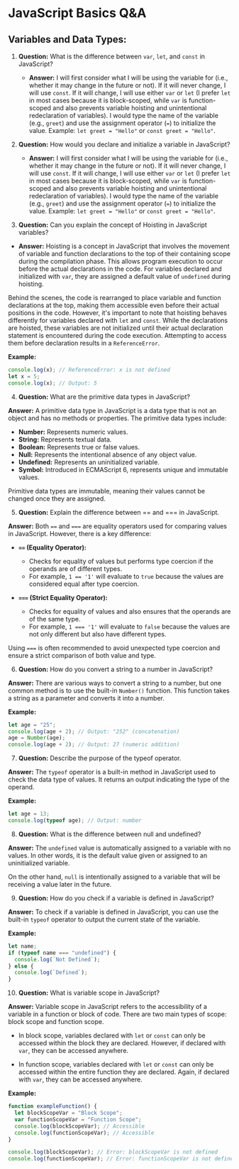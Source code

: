 # JavaScript Basics Q&A

## Variables and Data Types:

1. **Question:** What is the difference between `var`, `let`, and `const` in JavaScript?

   - **Answer:** I will first consider what I will be using the variable for (i.e., whether it may change in the future or not). If it will never change, I will use `const`. If it will change, I will use either `var` or `let` (I prefer `let` in most cases because it is block-scoped, while `var` is function-scoped and also prevents variable hoisting and unintentional redeclaration of variables). I would type the name of the variable (e.g., `greet`) and use the assignment operator (`=`) to initialize the value. Example: `let greet = "Hello"` or `const greet = "Hello"`.

2. **Question:** How would you declare and initialize a variable in JavaScript?

   - **Answer:** I will first consider what I will be using the variable for (i.e., whether it may change in the future or not). If it will never change, I will use `const`. If it will change, I will use either `var` or `let` (I prefer `let` in most cases because it is block-scoped, while `var` is function-scoped and also prevents variable hoisting and unintentional redeclaration of variables). I would type the name of the variable (e.g., `greet`) and use the assignment operator (`=`) to initialize the value. Example: `let greet = "Hello"` or `const greet = "Hello"`.

3. **Question:** Can you explain the concept of Hoisting in JavaScript variables?

- **Answer:** Hoisting is a concept in JavaScript that involves the movement of variable and function declarations to the top of their containing scope during the compilation phase. This allows program execution to occur before the actual declarations in the code. For variables declared and initialized with `var`, they are assigned a default value of `undefined` during hoisting.

Behind the scenes, the code is rearranged to place variable and function declarations at the top, making them accessible even before their actual positions in the code. However, it's important to note that hoisting behaves differently for variables declared with `let` and `const`. While the declarations are hoisted, these variables are not initialized until their actual declaration statement is encountered during the code execution. Attempting to access them before declaration results in a `ReferenceError`.

**Example:**

```javascript
console.log(x); // ReferenceError: x is not defined
let x = 5;
console.log(x); // Output: 5
```

4. **Question:** What are the primitive data types in JavaScript?

**Answer:**
A primitive data type in JavaScript is a data type that is not an object and has no methods or properties. The primitive data types include:

- **Number:** Represents numeric values.
- **String:** Represents textual data.
- **Boolean:** Represents true or false values.
- **Null:** Represents the intentional absence of any object value.
- **Undefined:** Represents an uninitialized variable.
- **Symbol:** Introduced in ECMAScript 6, represents unique and immutable values.

Primitive data types are immutable, meaning their values cannot be changed once they are assigned.

5. **Question:** Explain the difference between == and === in JavaScript.

**Answer:**
Both `==` and `===` are equality operators used for comparing values in JavaScript. However, there is a key difference:

- **`==` (Equality Operator):**

  - Checks for equality of values but performs type coercion if the operands are of different types.
  - For example, `1 == '1'` will evaluate to `true` because the values are considered equal after type coercion.

- **`===` (Strict Equality Operator):**
  - Checks for equality of values and also ensures that the operands are of the same type.
  - For example, `1 === '1'` will evaluate to `false` because the values are not only different but also have different types.

Using `===` is often recommended to avoid unexpected type coercion and ensure a strict comparison of both value and type.

6. **Question:** How do you convert a string to a number in JavaScript?

**Answer:**
There are various ways to convert a string to a number, but one common method is to use the built-in `Number()` function. This function takes a string as a parameter and converts it into a number.

**Example:**

```javascript
let age = "25";
console.log(age + 2); // Output: "252" (concatenation)
age = Number(age);
console.log(age + 2); // Output: 27 (numeric addition)
```

7. **Question:** Describe the purpose of the typeof operator.

**Answer:**
The `typeof` operator is a built-in method in JavaScript used to check the data type of values. It returns an output indicating the type of the operand.

**Example:**

```javascript
let age = 13;
console.log(typeof age); // Output: number
```

8. **Question:** What is the difference between null and undefined?

**Answer:**
The `undefined` value is automatically assigned to a variable with no values. In other words, it is the default value given or assigned to an uninitialized variable.

On the other hand, `null` is intentionally assigned to a variable that will be receiving a value later in the future.

9. **Question:** How do you check if a variable is defined in JavaScript?

**Answer:**
To check if a variable is defined in JavaScript, you can use the built-in `typeof` operator to output the current state of the variable.

**Example:**

```javascript
let name;
if (typeof name === "undefined") {
  console.log(`Not Defined`);
} else {
  console.log(`Defined`);
}
```

10. **Question:** What is variable scope in JavaScript?

**Answer:**
Variable scope in JavaScript refers to the accessibility of a variable in a function or block of code. There are two main types of scope: block scope and function scope.

- In block scope, variables declared with `let` or `const` can only be accessed within the block they are declared. However, if declared with `var`, they can be accessed anywhere.

- In function scope, variables declared with `let` or `const` can only be accessed within the entire function they are declared. Again, if declared with `var`, they can be accessed anywhere.

**Example:**

```javascript
function exampleFunction() {
  let blockScopeVar = "Block Scope";
  var functionScopeVar = "Function Scope";
  console.log(blockScopeVar); // Accessible
  console.log(functionScopeVar); // Accessible
}

console.log(blockScopeVar); // Error: blockScopeVar is not defined
console.log(functionScopeVar); // Error: functionScopeVar is not defined
```
